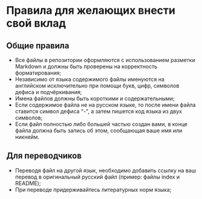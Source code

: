 # Правила для желающих внести свой вклад

## Общие правила

* Все файлы в репозитории оформляются с использованием разметки Markdown и должны быть проверены на корректность форматирования;
* Независимо от языка содержимого файлы именуются на английском исключительно при помощи букв, цифр, символов дефиса и подчёркивания;
* Имена файлов должны быть короткими и содержательными;
* Если содержимое файла не на русском языке, то после имени файла ставится символ дефиса "-", а затем пишется код языка из двух символов;
* Если файл полностью либо большей частью создан вами, в конце файла должна быть запись об этом, сообщающая ваше имя или никнейм.

## Для переводчиков

* Переводя файл на другой язык, необходимо добавить ссылку на ваш перевод в оригинальный русский файл (пример: файлы index и README);
* При переводе придерживайтесь литературных норм языка;
